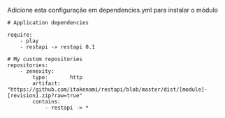 Adicione esta configuração em dependencies.yml para instalar o módulo

    # Application dependencies

    require:
        - play
        - restapi -> restapi 0.1
    
    # My custom repositories
    repositories:
        - zenexity:
            type:       http
            artifact:   "https://github.com/itakenami/restapi/blob/master/dist/[module]-[revision].zip?raw=true"
            contains:
                - restapi -> *